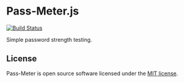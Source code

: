 # Pass-Meter.js

[![Build Status](https://travis-ci.org/syntaqx/pass-meter.png?branch=master)](https://travis-ci.org/syntaqx/pass-meter "Travis Build Status")

Simple password strength testing.

## License

Pass-Meter is open source software licensed under the
[MIT license](https://raw.githubusercontent.com/syntaqx/pass-meter/master/LICENSE).